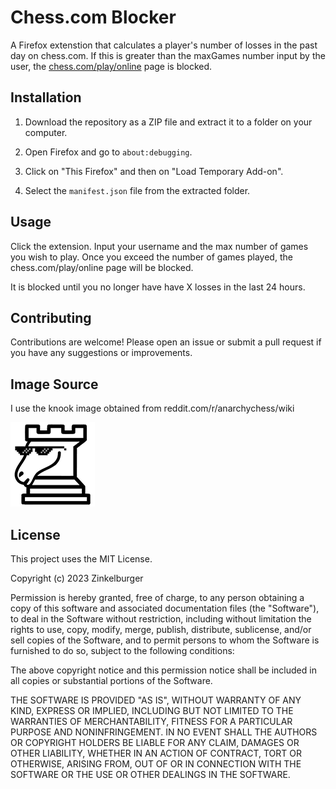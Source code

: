 # Chess.com Blocker

A Firefox extenstion that calculates a player's number of losses in the past day on chess.com. If this is greater than the maxGames number input by the user, the [chess.com/play/online](chess.com/play/online) page is blocked.

## Installation

1. Download the repository as a ZIP file and extract it to a folder on your computer.

2. Open Firefox and go to `about:debugging`.

3. Click on "This Firefox" and then on "Load Temporary Add-on".

4. Select the `manifest.json` file from the extracted folder.

## Usage
Click the extension. Input your username and the max number of games you wish to play. Once you exceed the number of games played, the chess.com/play/online page will be blocked. 

It is blocked until you no longer have have X losses in the last 24 hours.

## Contributing

Contributions are welcome! Please open an issue or submit a pull request if you have any suggestions or improvements.

## Image Source
I use the knook image obtained from reddit.com/r/anarchychess/wiki

![The Knook](knook.png)

## License

This project uses the MIT License.

Copyright (c) 2023 Zinkelburger

Permission is hereby granted, free of charge, to any person obtaining a copy
of this software and associated documentation files (the "Software"), to deal
in the Software without restriction, including without limitation the rights
to use, copy, modify, merge, publish, distribute, sublicense, and/or sell
copies of the Software, and to permit persons to whom the Software is
furnished to do so, subject to the following conditions:

The above copyright notice and this permission notice shall be included in all
copies or substantial portions of the Software.

THE SOFTWARE IS PROVIDED "AS IS", WITHOUT WARRANTY OF ANY KIND, EXPRESS OR
IMPLIED, INCLUDING BUT NOT LIMITED TO THE WARRANTIES OF MERCHANTABILITY,
FITNESS FOR A PARTICULAR PURPOSE AND NONINFRINGEMENT. IN NO EVENT SHALL THE
AUTHORS OR COPYRIGHT HOLDERS BE LIABLE FOR ANY CLAIM, DAMAGES OR OTHER
LIABILITY, WHETHER IN AN ACTION OF CONTRACT, TORT OR OTHERWISE, ARISING FROM,
OUT OF OR IN CONNECTION WITH THE SOFTWARE OR THE USE OR OTHER DEALINGS IN THE
SOFTWARE.


